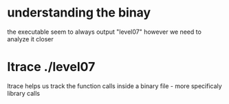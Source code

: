 # understanding the binay

the executable seem to always output "level07"
however we need to analyze it closer


# ltrace ./level07

ltrace helps us track the function calls inside a binary file - more specificaly library calls

